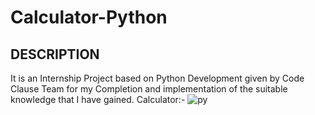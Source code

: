 # Calculator-Python


## DESCRIPTION
It is an Internship Project based on Python Development given by Code Clause Team for my Completion and implementation of the suitable knowledge that I have gained.
Calculator:-
![py](https://github.com/Vaishnu05/Calculator-Python/assets/137088708/7f054901-c590-4728-b1ce-1319489525be)

